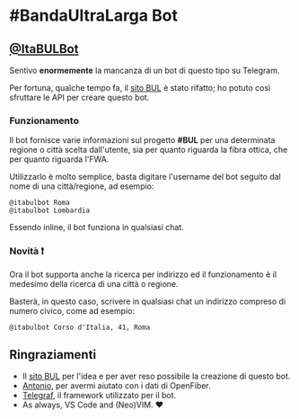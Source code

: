 # #BandaUltraLarga Bot

## [@ItaBULBot](http://telegram.me/itabulbot)

Sentivo **enormemente** la mancanza di un bot di questo tipo su Telegram.

Per fortuna, qualche tempo fa, il [sito BUL](http://bandaultralarga.italia.it)
è stato rifatto; ho potuto così sfruttare le API per creare questo bot.

### Funzionamento

Il bot fornisce varie informazioni sul progetto **#BUL** per una determinata
regione o città scelta dall'utente, sia per quanto riguarda la fibra ottica,
che per quanto riguarda l'FWA.

Utilizzarlo è molto semplice, basta digitare l'username del bot seguito dal
nome di una città/regione, ad esempio:

```
@itabulbot Roma
@itabulbot Lombardia
```

Essendo inline, il bot funziona in qualsiasi chat.

### Novità ❗️

Ora il bot supporta anche la ricerca per indirizzo ed il funzionamento è il medesimo della ricerca di una città o regione.

Basterà, in questo caso, scrivere in qualsiasi chat un indirizzo compreso di numero civico, come ad esempio:

```
@itabulbot Corso d'Italia, 41, Roma
```

## Ringraziamenti

- Il [sito BUL](http://bandaultralarga.italia.it) per l'idea e per aver reso
  possibile la creazione di questo bot.
- [Antonio](https://github.com/Pitasi), per avermi aiutato con i dati di
  OpenFiber.
- [Telegraf](https://github.com/telegraf/telegraf), il framework utilizzato
  per il bot.
- As always, VS Code and (Neo)VIM. ❤️

